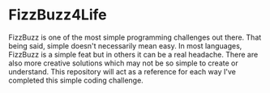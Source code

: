 # FizzBuzz4Life

FizzBuzz is one of the most simple programming challenges out there. That being said, simple doesn't necessarily mean easy. In most languages, FizzBuzz is a simple feat but in others it can be a real headache. There are also more creative solutions which may not be so simple to create or understand. This repository will act as a reference for each way I've completed this simple coding challenge.
